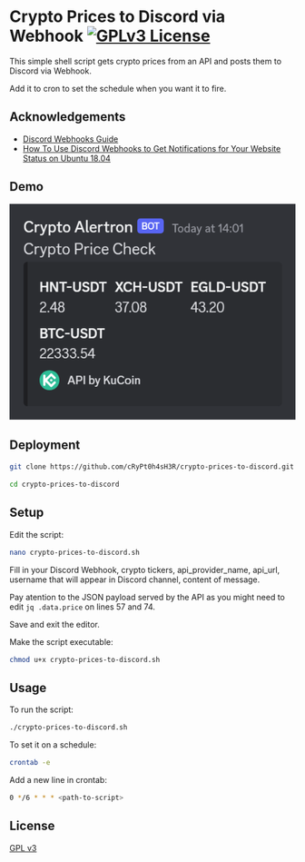 
# Crypto Prices to Discord via Webhook [![GPLv3 License](https://img.shields.io/badge/License-GPL%20v3-yellow.svg)](https://opensource.org/licenses/)

This simple shell script gets crypto prices from an API and posts them to Discord via Webhook.

Add it to cron to set the schedule when you want it to fire.

## Acknowledgements

 - [Discord Webhooks Guide](https://birdie0.github.io/discord-webhooks-guide/)
 - [How To Use Discord Webhooks to Get Notifications for Your Website Status on Ubuntu 18.04](https://www.digitalocean.com/community/tutorials/how-to-use-discord-webhooks-to-get-notifications-for-your-website-status-on-ubuntu-18-04)

## Demo

![App Screenshot](https://raw.githubusercontent.com/cRyPt0h4sH3R/check-crypto-prices-discord-webhook/main/demo.png)

## Deployment

```bash
git clone https://github.com/cRyPt0h4sH3R/crypto-prices-to-discord.git
```
```bash
cd crypto-prices-to-discord
```

## Setup

Edit the script:

```bash
nano crypto-prices-to-discord.sh
```
Fill in your Discord Webhook, crypto tickers, api_provider_name, api_url, username that will appear in Discord channel, content of message.

Pay atention to the JSON payload served by the API as you might need to edit ```jq .data.price``` on lines 57 and 74.

Save and exit the editor.

Make the script executable:

```bash
chmod u+x crypto-prices-to-discord.sh
```

## Usage

To run the script:

```bash
./crypto-prices-to-discord.sh
```

To set it on a schedule:

```bash
crontab -e
```

Add a new line in crontab:

```bash
0 */6 * * * <path-to-script>
```

## License

[GPL v3](https://opensource.org/license/gpl-3-0/)
